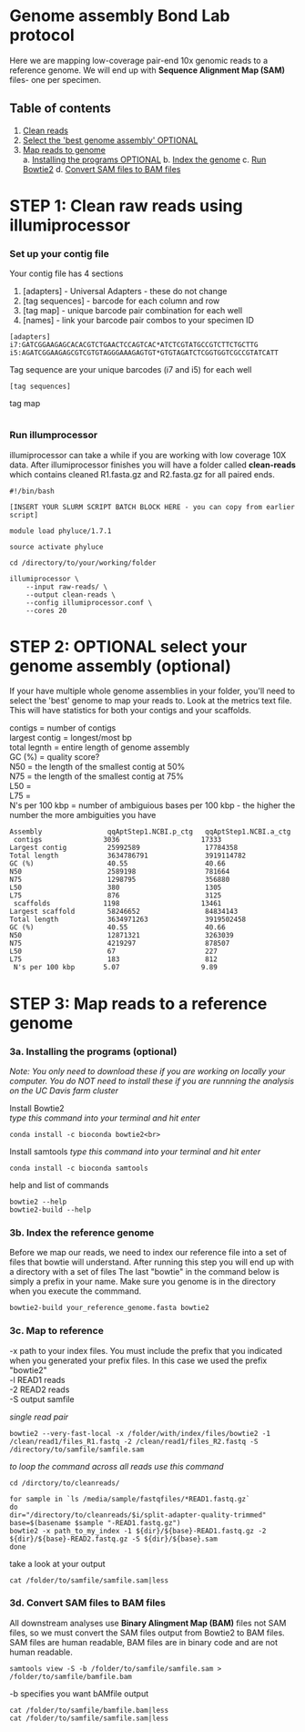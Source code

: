# Genome assembly Bond Lab protocol 
Here we are mapping low-coverage pair-end 10x genomic reads to a reference genome. We will end up with **Sequence Alignment Map (SAM)** files- one per specimen. <br>

## Table of contents
1. [Clean reads](#cleaning)
2. [Select the 'best genome assembly' OPTIONAL](#choosegenome)
3. [Map reads to genome](#mapping)  
    a. [Installing the programs OPTIONAL](#install)
    b. [Index the genome](#index)
    c. [Run Bowtie2](#bowtie)
    d. [Convert SAM files to BAM files](#convert)


# STEP 1: Clean raw reads using illumiprocessor                                       

### Set up your contig file <a name="mapping"></a>
Your contig file has 4 sections 
1. [adapters] - Universal Adapters - these do not change 
2. [tag sequences] - barcode for each column and row
3. [tag map] - unique barcode pair combination for each well
4. [names] - link your barcode pair combos to your specimen ID

```
[adapters]
i7:GATCGGAAGAGCACACGTCTGAACTCCAGTCAC*ATCTCGTATGCCGTCTTCTGCTTG
i5:AGATCGGAAGAGCGTCGTGTAGGGAAAGAGTGT*GTGTAGATCTCGGTGGTCGCCGTATCATT
```
Tag sequence are your unique barcodes (i7 and i5) for each well
```
[tag sequences]
```
tag map
```

```

### Run illumprocessor 
illumiprocessor can take a while if you are working with low coverage 10X data. After illumiprocessor finishes you will have a folder called **clean-reads** which contains cleaned R1.fasta.gz and R2.fasta.gz for all paired ends. 

```
#!/bin/bash       

[INSERT YOUR SLURM SCRIPT BATCH BLOCK HERE - you can copy from earlier script]

module load phyluce/1.7.1

source activate phyluce

cd /directory/to/your/working/folder

illumiprocessor \
    --input raw-reads/ \
    --output clean-reads \
    --config illumiprocessor.conf \
    --cores 20
```
# STEP 2: OPTIONAL select your genome assembly (optional) <a name="choosegenome"></a>

If your have multiple whole genome assemblies in your folder, you'll need to select the 'best' genome to map your reads to. Look at the metrics text file. This will have statistics for both your contigs and your scaffolds.

contigs = number of contigs<br>
largest contig = longest/most bp<br>
total legnth = entire length of genome assembly<br>
GC (%) = quality score?<br>
N50 = the length of the smallest contig at 50% <br>
N75 = the length of the smallest contig at 75% <br>
L50 =<br>
L75 = <br>
N's per 100 kbp = number of ambiguious bases per 100 kbp - the higher the number the more ambiguities you have <br>
```
Assembly                qqAptStep1.NCBI.p_ctg   qqAptStep1.NCBI.a_ctg
 contigs               3036                    17333
Largest contig          25992589                17784358
Total length            3634786791              3919114782
GC (%)                  40.55                   40.66
N50                     2589198                 781664
N75                     1298795                 356880
L50                     380                     1305
L75                     876                     3125
 scaffolds             1198                    13461
Largest scaffold        58246652                84834143
Total length            3634971263              3919502458
GC (%)                  40.55                   40.66
N50                     12871321                3263039
N75                     4219297                 878507
L50                     67                      227
L75                     183                     812
 N's per 100 kbp       5.07                    9.89       
```

# STEP 3: Map reads to a reference genome <a name="mapping"></a>

### 3a. Installing the programs (optional) <a name="install"></a>
_Note: You only need to download these if you are working on locally your computer. You do NOT need to install these if you are runnning the analysis on the UC Davis farm cluster_

Install Bowtie2<br>
_type this command into your terminal and hit enter_
```
conda install -c bioconda bowtie2<br>
```
Install samtools
_type this command into your terminal and hit enter_
```
conda install -c bioconda samtools
```

help and list of commands
```
bowtie2 --help
bowtie2-build --help
```

### 3b. Index the reference genome <a name="index"></a>

Before we map our reads, we need to index our reference file into a set of files that bowtie will understand. After running this step you will end up with a directory with a set of files The last "bowtie" in the command below is simply a prefix in your name. Make sure you genome is in the directory when you execute the commmand.

```
bowtie2-build your_reference_genome.fasta bowtie2
```
### 3c. Map to reference <a name="bowtie"></a>

-x path to your index files. You must include the prefix that you indicated when you generated your prefix files. In this case we used the prefix "bowtie2"<br>
-l READ1 reads<br>
-2 READ2 reads<br>
-S output samfile<br>

_single read pair_

```
bowtie2 --very-fast-local -x /folder/with/index/files/bowtie2 -1 /clean/read1/files_R1.fastq -2 /clean/read1/files_R2.fastq -S /directory/to/samfile/samfile.sam
```
_to loop the command across all reads use this command_

```
cd /dirctory/to/cleanreads/

for sample in `ls /media/sample/fastqfiles/*READ1.fastq.gz`
do
dir="/directory/to/cleanreads/$i/split-adapter-quality-trimmed"
base=$(basename $sample "-READ1.fastq.gz")
bowtie2 -x path_to_my_index -1 ${dir}/${base}-READ1.fastq.gz -2 ${dir}/${base}-READ2.fastq.gz -S ${dir}/${base}.sam
done
```

take a look at your output
```
cat /folder/to/samfile/samfile.sam|less
```
### 3d. Convert SAM files to BAM files <a name="convert"></a>
All downstream analyses use **Binary Alingment Map (BAM)** files not SAM files, so we must convert the SAM files output from Bowtie2 to BAM files. SAM files are human readable, BAM files are in binary code and are not human readable. 

```
samtools view -S -b /folder/to/samfile/samfile.sam > /folder/to/samfile/bamfile.bam
```
-b specifies you want bAMfile output

```
cat /folder/to/samfile/bamfile.bam|less
cat /folder/to/samfile/samfile.sam|less
```



